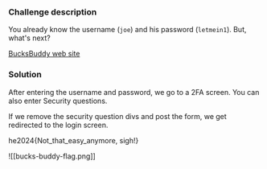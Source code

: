 ### Challenge description
You already know the username (`joe`) and his password (`letmein1`). But, what's next?

[BucksBuddy web site](http://ch.hackyeaster.com:2401/)

### Solution
After entering the username and password, we go to a 2FA screen.
You can also enter Security questions.

If we remove the security question divs and post the form, we get redirected to the login screen.

he2024{Not_that_easy_anymore, sigh!}

![[bucks-buddy-flag.png]]